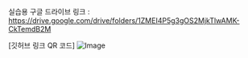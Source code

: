 실습용 구글 드라이브 링크 : https://drive.google.com/drive/folders/1ZMEI4P5g3gOS2MjkTlwAMK-CkTemdB2M

[깃허브 링크 QR 코드]
![Image](https://github.com/user-attachments/assets/90a72b37-cb50-46ea-93c8-acd693a2fd4c)
